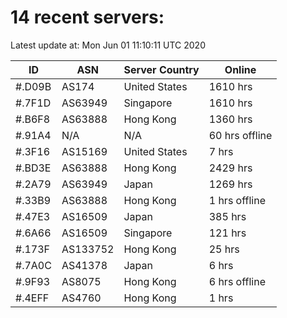 # 14 recent servers:

Latest update at: Mon Jun 01 11:10:11 UTC 2020

| ID | ASN | Server Country | Online |
| -- | --- | -------------- | ------ |
| #.D09B | AS174 | United States | 1610 hrs |
| #.7F1D | AS63949 | Singapore | 1610 hrs |
| #.B6F8 | AS63888 | Hong Kong | 1360 hrs |
| #.91A4 | N/A | N/A | 60 hrs offline |
| #.3F16 | AS15169 | United States | 7 hrs |
| #.BD3E | AS63888 | Hong Kong | 2429 hrs |
| #.2A79 | AS63949 | Japan | 1269 hrs |
| #.33B9 | AS63888 | Hong Kong | 1 hrs offline |
| #.47E3 | AS16509 | Japan | 385 hrs |
| #.6A66 | AS16509 | Singapore | 121 hrs |
| #.173F | AS133752 | Hong Kong | 25 hrs |
| #.7A0C | AS41378 | Japan | 6 hrs |
| #.9F93 | AS8075 | Hong Kong | 6 hrs offline |
| #.4EFF | AS4760 | Hong Kong | 1 hrs |

